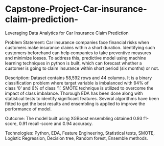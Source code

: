 # Capstone-Project-Car-insurance-claim-prediction-

Leveraging Data Analytics for Car Insurance Claim Prediction

Problem Statement: Car insurance companies face financial risks when customers make insurance claims within a short duration. Identifying such customers beforehand can help companies to take preventive measures and minimize losses. To address this, predictive model using machine learning techniques in python is built, which can forecast whether a customer is going to claim insurance within short period (six months) or not.

Description: Dataset contains 58,592 rows and 44 columns. It is a binary classification problem where target variable is imbalanced with 94% of class ‘0’ and 6% of class ‘1’. SMOTE technique is utilized to overcome the impact of class imbalance. Thorough EDA has been done along with statistical tests to identify significant features. Several algorithms have been fitted to get the best results and ensembling is applied to improve the performance of model.

Outcome: The model built using XGBoost ensembling obtained 0.93 f1-score, 0.91 recall-score and 0.94 accuracy.

Technologies: Python, EDA, Feature Engineering, Statistical tests, SMOTE, Logistic Regression, Decision tree, Random forest, Ensemble methods.
